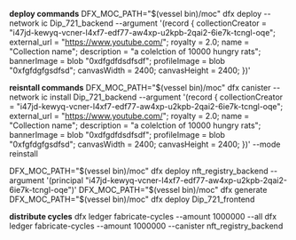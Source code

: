 
**deploy commands**
DFX_MOC_PATH="$(vessel bin)/moc" dfx deploy --network ic Dip_721_backend --argument '(record {
        collectionCreator = "i47jd-kewyq-vcner-l4xf7-edf77-aw4xp-u2kpb-2qai2-6ie7k-tcngl-oqe";
        external_url = "https://www.youtube.com/";
        royalty = 2.0;
        name = "Collection name";
        description = "a colelction of 10000 hungry rats";
        bannerImage = blob  "0xdfgdfdsdfsdf";
        profileImage = blob "0xfgfdgfgsdfsd";
        canvasWidth = 2400;
        canvasHeight = 2400;
})'

**reisntall commands**
DFX_MOC_PATH="$(vessel bin)/moc" dfx canister --network ic install Dip_721_backend --argument '(record {
        collectionCreator = "i47jd-kewyq-vcner-l4xf7-edf77-aw4xp-u2kpb-2qai2-6ie7k-tcngl-oqe";
        external_url = "https://www.youtube.com/";
        royalty = 2.0;
        name = "Collection name";
        description = "a colelction of 10000 hungry rats";
        bannerImage = blob  "0xdfgdfdsdfsdf";
        profileImage = blob "0xfgfdgfgsdfsd";
        canvasWidth = 2400;
        canvasHeight = 2400;
})' --mode reinstall

DFX_MOC_PATH="$(vessel bin)/moc" dfx deploy nft_registry_backend --argument '(principal "i47jd-kewyq-vcner-l4xf7-edf77-aw4xp-u2kpb-2qai2-6ie7k-tcngl-oqe")'
DFX_MOC_PATH="$(vessel bin)/moc" dfx generate
DFX_MOC_PATH="$(vessel bin)/moc" dfx deploy Dip_721_frontend


**distribute cycles**
dfx ledger fabricate-cycles --amount 1000000 --all
dfx ledger fabricate-cycles --amount 1000000 --canister nft_registry_backend
